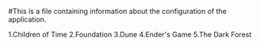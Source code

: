 #This is a file containing information about the configuration of the application.

1.Children of Time
2.Foundation
3.Dune
4.Ender's Game
5.The Dark Forest
